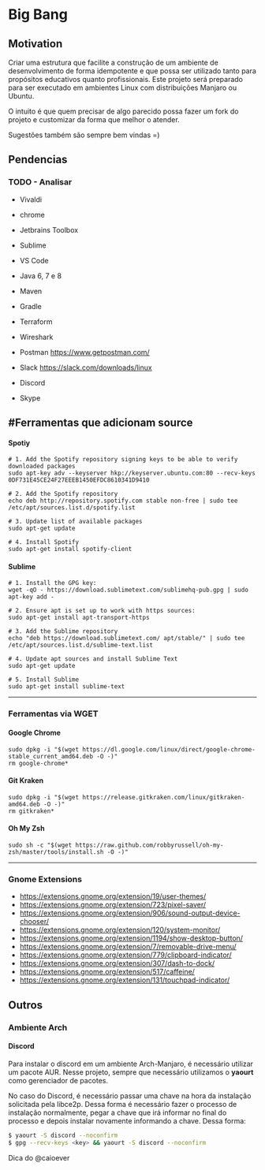 # Big Bang

## Motivation

Criar uma estrutura que facilite a construção de um ambiente de desenvolvimento de forma idempotente e que possa ser utilizado tanto para propósitos educativos quanto profissionais.
Este projeto será preparado para ser executado em ambientes Linux com distribuições Manjaro ou Ubuntu.

O intuito é que quem precisar de algo parecido possa fazer um fork do projeto e customizar da forma que melhor o atender.

Sugestões também são sempre bem vindas =)

## Pendencias

### TODO - Analisar
* Vivaldi
* chrome

* Jetbrains Toolbox

* Sublime
* VS Code

* Java 6, 7 e 8
* Maven
* Gradle

* Terraform

* Wireshark

* Postman 		https://www.getpostman.com/

* Slack              https://slack.com/downloads/linux
* Discord
* Skype

## #Ferramentas que adicionam source

#### Spotiy
```
# 1. Add the Spotify repository signing keys to be able to verify downloaded packages
sudo apt-key adv --keyserver hkp://keyserver.ubuntu.com:80 --recv-keys 0DF731E45CE24F27EEEB1450EFDC8610341D9410

# 2. Add the Spotify repository
echo deb http://repository.spotify.com stable non-free | sudo tee /etc/apt/sources.list.d/spotify.list

# 3. Update list of available packages
sudo apt-get update

# 4. Install Spotify
sudo apt-get install spotify-client
```

#### Sublime
```
# 1. Install the GPG key:
wget -qO - https://download.sublimetext.com/sublimehq-pub.gpg | sudo apt-key add -

# 2. Ensure apt is set up to work with https sources:
sudo apt-get install apt-transport-https

# 3. Add the Sublime repository
echo "deb https://download.sublimetext.com/ apt/stable/" | sudo tee /etc/apt/sources.list.d/sublime-text.list

# 4. Update apt sources and install Sublime Text
sudo apt-get update

# 5. Install Sublime
sudo apt-get install sublime-text

```

---
### Ferramentas via WGET

#### Google Chrome
```
sudo dpkg -i "$(wget https://dl.google.com/linux/direct/google-chrome-stable_current_amd64.deb -O -)"
rm google-chrome*
```

#### Git Kraken
```
sudo dpkg -i "$(wget https://release.gitkraken.com/linux/gitkraken-amd64.deb -O -)"
rm gitkraken*
```

#### Oh My Zsh
```
sudo sh -c "$(wget https://raw.github.com/robbyrussell/oh-my-zsh/master/tools/install.sh -O -)"
```

---

### Gnome Extensions
- https://extensions.gnome.org/extension/19/user-themes/
- https://extensions.gnome.org/extension/723/pixel-saver/
- https://extensions.gnome.org/extension/906/sound-output-device-chooser/
- https://extensions.gnome.org/extension/120/system-monitor/
- https://extensions.gnome.org/extension/1194/show-desktop-button/
- https://extensions.gnome.org/extension/7/removable-drive-menu/
- https://extensions.gnome.org/extension/779/clipboard-indicator/
- https://extensions.gnome.org/extension/307/dash-to-dock/
- https://extensions.gnome.org/extension/517/caffeine/
- https://extensions.gnome.org/extension/131/touchpad-indicator/

## Outros

### Ambiente Arch 

#### Discord

Para instalar o discord em um ambiente Arch-Manjaro, é necessário utilizar um pacote AUR. 
Nesse projeto, sempre que necessário utilizamos o **yaourt** como gerenciador de pacotes. 

No caso do Discord, é necessário passar uma chave na hora da instalação solicitada pela libce2p. 
Dessa forma é necessário fazer o processo de instalação normalmente, pegar a chave que irá informar no final do 
processo e depois instalar novamente informando a chave. Dessa forma:

```sh
$ yaourt -S discord --noconfirm 
$ gpg --recv-keys <key> && yaourt -S discord --noconfirm
``` 

Dica do @caioever
